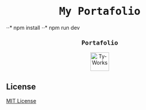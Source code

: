 <h1 align="center">
    <samp> My Portafolio </samp>
</h1>

⋅⋅* npm install
⋅⋅* npm run dev

<h3 align="center">
    <samp> Portafolio </samp>
</h3>
<p align="center">
    <a href="https://vader-7.github.io/Ty-Works/" target="_blank">
        <img src="https://user-images.githubusercontent.com/66812754/208713388-aff1c2ca-eee3-4c98-bb3e-24c3bdbcb863.png" alt="Ty-Works" width="50px" height="50px">
    </a>
</p>

## License
[MIT License](LICENSE)
